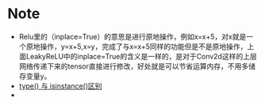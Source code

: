 # Note

- Relu里的（inplace=True）的意思是进行原地操作，例如x=x+5，对x就是一个原地操作，y=x+5,x=y，完成了与x=x+5同样的功能但是不是原地操作，上面LeakyReLU中的inplace=True的含义是一样的，是对于Conv2d这样的上层网络传递下来的tensor直接进行修改，好处就是可以节省运算内存，不用多储存变量y。
- [type() 与 isinstance()区别](https://www.runoob.com/python/python-func-isinstance.html)
- 
